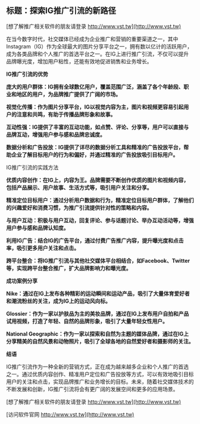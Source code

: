 ## **标题：探索IG推广引流的新路径**

[想了解推广相关软件的朋友请登录 http://www.vst.tw](http://www.vst.tw)

在当今数字时代，社交媒体已经成为企业推广和营销的重要渠道之一，其中Instagram（IG）作为全球最大的图片分享平台之一，拥有数以亿计的活跃用户，成为各类品牌和个人推广的首选平台之一。在IG上进行推广引流，不仅可以提升品牌曝光度，增加用户粘性，还能有效地促进销售和业务增长。

**IG推广引流的优势**

**庞大的用户群体：IG拥有全球数亿用户，覆盖范围广泛，涵盖了各个年龄段、职业和地区的用户，为品牌推广提供了广阔的市场。**

**视觉化传播：作为图片分享平台，IG以视觉内容为主，图片和视频更容易引起用户的注意和共鸣，有助于传播品牌形象和故事。**

**互动性强：IG提供了丰富的互动功能，如点赞、评论、分享等，用户可以直接与品牌互动，增强用户参与感和品牌忠诚度。**

**数据分析和广告投放：IG提供了详尽的数据分析工具和精准的广告投放平台，帮助企业了解目标用户的行为和偏好，并通过精准的广告投放吸引目标用户。**

IG推广引流的实践方法

**优质内容创作：在IG上，内容为王。品牌需要不断创作优质的图片和视频内容，包括产品展示、用户故事、生活方式等，吸引用户关注和分享。**

**精准定位目标用户：通过分析用户数据和行为，精准定位目标用户群体，了解他们的兴趣爱好和消费习惯，为推广引流提供针对性的策略和内容。**

**与用户互动：积极与用户互动，回复评论、参与话题讨论、举办互动活动等，增强用户参与感和品牌认知度。**

**利用IG广告：结合IG的广告平台，通过付费广告推广内容，提升曝光度和点击率，吸引更多用户关注和点击。**

**跨平台整合：将IG推广引流与其他社交媒体平台相结合，如Facebook、Twitter等，实现跨平台整合推广，扩大品牌影响力和曝光度。**

**成功案例分享**

**Nike：通过在IG上发布各种精彩的运动瞬间和运动产品，吸引了大量体育爱好者和潮流粉丝的关注，成为IG上的运动风向标。**

**Glossier：作为一家以护肤品为主的美妆品牌，通过在IG上发布用户自拍和产品试用视频，打造了年轻、自然的品牌形象，吸引了大量年轻女性用户。**

**National Geographic：作为一家以探索和自然为主题的媒体品牌，通过在IG上分享精美的自然风景和动物照片，吸引了全球各地的自然爱好者和摄影师的关注。**

**结语**

IG推广引流作为一种全新的营销方式，正在成为越来越多企业和个人推广的首选之一。通过优质内容创作、精准用户定位和广告投放等方式，可以有效地吸引目标用户的关注和点击，实现品牌推广和业务增长的目标。未来，随着社交媒体技术的不断发展和创新，IG推广引流将会有更广阔的发展空间和更多的应用场景。

[想了解推广相关软件的朋友请登录 http://www.vst.tw](http://www.vst.tw)


[访问软件官网 http://www.vst.tw](http://www.vst.tw)
